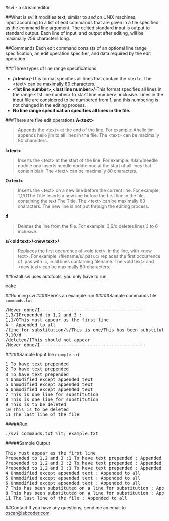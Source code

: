 #svi - a stream editor

##What is svi
It modifies text, similar to <em>sed</em> on UNIX machines.<br>
input according to a list of edit commands that are given in a file specified as the command line argument. The edited standard input is output to standard output. Each line of input, and output after editing, will be maximally 256 characters long.

##Commands
Each edit command consists of an optional line range specification, an edit operation specifier, and data required by the edit operation.

###Three types of line range specifications
<ul>
	<li><strong>/&lt;text&gt;/</strong>-This format specifies all lines that contain the &lt;text&gt;. The &lt;text&gt; can be maximally 80 characters.</li>
	<li><strong>&lt;1st line number&gt;,&lt;last line number&gt;/</strong>-This format specifies all lines in the range &lt;1st line number&gt; to &lt;last line number&gt;, inclusive. Lines in the input file are considered to be numbered from 1, and this numbering is not changed in the editing process.</li>
	<li><strong>No line range specification specifies all lines in the file.</strong></li>
</ul>

###There are five edit operations
<strong>A&lt;text&gt;</strong>
<blockquote>
Appends the &lt;text&gt; at the end of the line. For example:
Ahello jim 
appends hello jim to all lines in the file. The &lt;text&gt; can be maximally 80 characters.
</blockquote>
<strong>I&lt;text&gt;</strong>
<blockquote>
Inserts the &lt;text&gt; at the start of the line. For example:
/blah/Ineedle noddle noo 
inserts needle noddle noo at the start of all lines that contain blah. The &lt;text&gt; can be maximally 80 characters.
</blockquote>
<strong>O&lt;text&gt;</strong>
<blockquote>
Inserts the &lt;text&gt; on a new line before the current line. For example:
1,1/OThe Title 
Inserts a new line before the first line in the file, containing the text The Title. The &lt;text&gt; can be maximally 80 characters. The new line is not put through the editing process.
</blockquote>
<strong>d</strong>
<blockquote>
Deletes the line from the file. For example:
3,6/d 
deletes lines 3 to 6 inclusive.
</blockquote>
<strong>s/&lt;old text&gt;/&lt;new text&gt;/</strong>
<blockquote>
Replaces the first occurence of &lt;old text&gt;, in the line, with &lt;new text&gt;. For example:
/filename/s/.pas/.c/ 
replaces the first occurrence of .pas with .c, in all lines containing filename. The &lt;old text&gt; and &lt;new text&gt; can be maximally 80 characters.
</blockquote>

##Install
svi uses autotools, you only have to run
<pre>make</pre>

##Running svi
####Here's an example run
#####Sample commands file `commands.txt`
<pre>
/Never done/I---------------------------------------
1,3/IPrepended to 1,2 and 3 :
1,1/OThis must appear as the first line
A : Appended to all
/line for substitution/s/This is one/This has been substituted on a/
9,10/d
/deleted/IThis should not appear
/Never done/I---------------------------------------
</pre>

#####Sample Input file `example.txt`
<pre>
1 To have text prepended
2 To have text prepended
3 To have text prepended
4 Unmodified except appended text
5 Unmodified except appended text
6 Unmodified except appended text
7 This is one line for substitution
8 This is one line for substitution
9 This is to be deleted
10 This is to be deleted
11 The last line of the file
</pre>

#####Run
<pre>./svi commands.txt %lt; example.txt</pre>

#####Sample Output
<pre>
This must appear as the first line
Prepended to 1,2 and 3 :1 To have text prepended : Appended to all
Prepended to 1,2 and 3 :2 To have text prepended : Appended to all
Prepended to 1,2 and 3 :3 To have text prepended : Appended to all
4 Unmodified except appended text : Appended to all
5 Unmodified except appended text : Appended to all
6 Unmodified except appended text : Appended to all
7 This has been substituted on a line for substitution : Appended to all
8 This has been substituted on a line for substitution : Appended to all
11 The last line of the file : Appended to all
</pre>

##Contact
If you have any questions, send me an email to oscar@labcoder.com